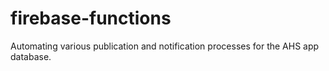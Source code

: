 # firebase-functions

Automating various publication and notification processes for the AHS app database.
